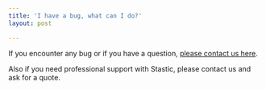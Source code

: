 ```yaml
---
title: 'I have a bug, what can I do?'
layout: post

---
```

If you encounter any bug or if you have a question, [please contact us here](https://www.stastic.net/contact.html).

Also if you need professional support with Stastic, please contact us and ask for a quote.